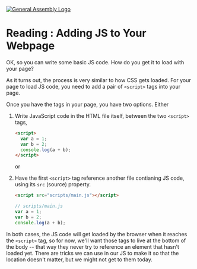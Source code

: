[![General Assembly Logo](https://camo.githubusercontent.com/1a91b05b8f4d44b5bbfb83abac2b0996d8e26c92/687474703a2f2f692e696d6775722e636f6d2f6b6538555354712e706e67)](https://generalassemb.ly/)

# Reading : Adding JS to Your Webpage

OK, so you can write some basic JS code. How do you get it to load with your
page?

As it turns out, the process is very similar to how CSS gets loaded.
For your page to load JS code, you need to add a pair of `<script>` tags into
your page.

Once you have the tags in your page, you have two options. Either

1.  Write JavaScript code in the HTML file itself, between the two `<script>`
    tags,

    ```html
    <script>
      var a = 1;
      var b = 2;
      console.log(a + b);
    </script>
    ```

    or

2.  Have the first `<script>` tag reference another file contianing JS code,
    using its `src` (source) property.

    ```html
    <script src="scripts/main.js"></script>
    ```

    ```js
    // scripts/main.js
    var a = 1;
    var b = 2;
    console.log(a + b);
    ```

In both cases, the JS code will get loaded by the browser when it reaches the
`<script>` tag, so for now, we'll want those tags to live at the bottom of the
body -- that way they never try to reference an element that hasn't loaded yet.
There are tricks we can use in our JS to make it so that the location doesn't
matter, but we might not get to them today.
